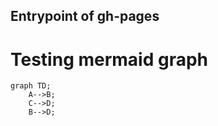 ## Entrypoint of gh-pages

# Testing mermaid graph

```mermaid
graph TD;
    A-->B;
    C-->D;
    B-->D;
```
